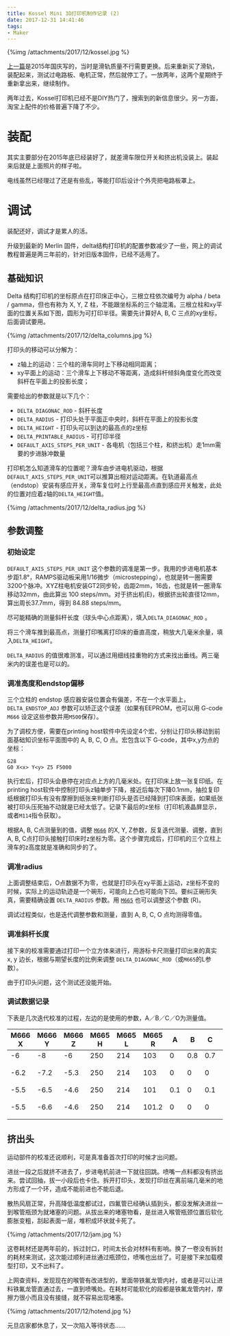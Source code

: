 ```yaml
---
title: Kossel Mini 3D打印机制作记录 (2)
date: 2017-12-31 14:41:46
tags:
- Maker
---
```


{%img /attachments/2017/12/kossel.jpg %}

[上一篇](/blog/2015/10/05/kossel-mini-3d-printer-making/)是2015年国庆写的，当时是滑轨质量不行需要更换。后来重新买了滑轨，装配起来，测试过电路板、电机正常，然后就停工了。一放两年，这两个星期终于重新拿出来，继续制作。

<!-- more -->

两年过去，Kossel打印机已经不是DIY热门了，搜索到的新信息很少。另一方面，淘宝上配件的价格普遍下降了不少。

# 装配

其实主要部分在2015年底已经装好了，就差滑车限位开关和挤出机没装上。装起来后就是上面照片的样子啦。

电线虽然已经理过了还是有些乱，等能打印后设计个外壳把电路板罩上。

# 调试

装配还好，调试才是累人的活。

升级到最新的 Merlin 固件，delta结构打印机的配置参数减少了一些，网上的调试教程普遍是两三年前的，针对旧版本固件，已经不适用了。

## 基础知识

Delta 结构打印机的坐标原点在打印床正中心，三根立柱依次编号为 alpha / beta / gamma，但也有称为 X, Y, Z 柱，不能跟坐标系的三个轴混淆。三根立柱和xy平面的位置关系如下图，圆形为可打印半径。需要先计算好A, B, C 三点的xy坐标，后面调试要用。

{%img /attachments/2017/12/delta_columns.jpg %}

打印头的移动可以分解为：

* z轴上的运动：三个柱的滑车同时上下移动相同距离；
* xy平面上的运动：三个滑车上下移动不等距离，造成斜杆倾斜角度变化而改变斜杆在平面上的投影长度；

需要给出的参数就是以下几个：

* `DELTA_DIAGONAC_ROD` - 斜杆长度
* `DELTA_RADIUS` - 打印头处于平面正中央时，斜杆在平面上的投影长度
* `DELTA_HEIGHT` - 打印头可以到达的最高点的z坐标
* `DELTA_PRINTABLE_RADIUS` - 可打印半径
* `DEFAULT_AXIS_STEPS_PER_UNIT` - 各电机（包括三个柱，和挤出机）走1mm需要的步进脉冲数量

打印机怎么知道滑车的位置呢？滑车由步进电机驱动，根据`DEFAULT_AXIS_STEPS_PER_UNIT`可以推算出相对运动距离。在轨道最高点（endstop）安装有感应开关，滑车复位时上行至最高点直到感应开关触发，此处的位置对应着z轴的`DELTA_HEIGHT`值。

{%img /attachments/2017/12/delta_radius.jpg %}

## 参数调整

### 初始设定

`DEFAULT_AXIS_STEPS_PER_UNIT` 这个参数的调准是第一步。我用的步进电机基本步距1.8°，RAMPS驱动板采用1/16微步（microstepping），也就是转一圈需要3200个脉冲。XYZ柱电机安装GT2同步轮，齿距2mm，16齿，也就是转一圈滑车移动32mm，由此算出 100 steps/mm。对于挤出机(E)，根据挤出轮直径12mm，算出周长37.7mm，得到 84.88 steps/mm。

尽可能精确的测量斜杆长度（球头中心点距离），填入`DELTA_DIAGONAC_ROD` 。

将三个滑车推到最高点，测量打印嘴离打印床的垂直高度，稍放大几毫米余量，填入`DELTA_HEIGHT`。

`DELTA_RADIUS` 的值很难测准，可以通过用细线挂重物的方式来找出垂线。两三毫米内的误差也是可以的。

### 调准高度和endstop偏移

三个立柱的 endstop 感应器安装位置会有偏差，不在一个水平面上，`DELTA_ENDSTOP_ADJ` 参数可以矫正这个误差（如果有EEPROM，也可以用 G-code `M666` 设定这些参数并用`M500`保存）。

为了调校方便，需要在printing host软件中先设定4个宏，分别让打印头移动到前面基础知识坐标平面图中的 A, B, C, O 点。宏包含以下 G-code，其中x,y为点的坐标：

```
G28
G0 X<x> Y<y> Z5 F5000
```

执行宏后，打印头会悬停在对应点上方的几毫米处。在打印床上放一张复印纸。在printing host软件中控制打印头z轴单步下降，接近后每次下降0.1mm，抽拉复印纸根据打印头有没有摩擦到纸张来判断打印头是否已经降到打印床表面，如果纸张被打印头压死抽不动就是已经太低了。记录下最后的z坐标（打印机液晶屏显示，或者`M114`指令获取）。

根据A, B, C点测量到的值，调整 [`M666`](http://reprap.org/wiki/G-code#M666:_Set_delta_endstop_adjustment) 的X, Y, Z参数，反复迭代测量、调整，直到A, B, C点打印头接触打印床时z坐标为零。这个步骤完成后，打印机的三个立柱上滑车的z高度就是准确和同步的了。

### 调准radius

上面调整结束后，O点数据不为零，也就是打印头在xy平面上运动，z坐标不变的时候，实际上的运动轨迹是一个碗形，可能向上凸也可能向下凹。要纠正碗形失真，需要精确设置 `DELTA_RADIUS` 参数。用 [`M665`](http://reprap.org/wiki/G-code#M665:_Set_delta_configuration) 也可以调整这个参数 (R)。

调试过程类似，也是迭代调整参数和测量，直到 A, B, C, O 点均测得零值。

### 调准斜杆长度

接下来的校准需要通过打印一个立方体来进行，用游标卡尺测量打印出来的真实 x, y 边长，根据与期望长度的比例来调整 `DELTA_DIAGONAC_ROD`（或`M665`的L参数）。

由于打印头问题，这个测试还没能开始。

### 调试数据记录

下表是几次迭代校准的过程，左边的是使用的参数，A／B／C／O为测量值。

| M666 X | M666 Y | M666 Z | M665 H | M665 L | M665 R | A    | B    | C    | O    | Comment   |
| ------ | ------ | ------ | ------ | ------ | ------ | ---- | ---- | ---- | ---- | --------- |
| -6     | -8     | -6     | 250    | 214    | 103    | 0    | 0.8  | 0.7  | 1.3  |           |
| -6.2   | -7.2   | -5.3   | 250    | 214    | 103    | 0    | 0    | 0    | 0.7  | 高度和水平已校准  |
| -5.5   | -6.5   | -4.6   | 250    | 214    | 101    | 0.1  | 0    | 0.1  | 0    |           |
| -5.5   | -6.6   | -4.6   | 250    | 214    | 101.2  | 0    | 0    | 0    | 0    | radius已校准 |

## 挤出头

运动部件的校准还说顺利，可是真准备首次打印的时候才出问题。

进丝一段之后就挤不进去了，步进电机前进一下就往回跳。喷嘴一点料都没有挤出来。尝试回抽，拔一小段后也卡住。拆开打印头，发现打印丝在离前端几毫米的地方形成了一个环，造成不能前进也不能后退。

散热风扇正常，升高降低温度都试过，四氟管已经确认插到头，都没发解决进丝一到喉管瓶颈为就堵塞的问题。从拔出来的堵塞物看，是丝进入喉管瓶颈位置后软化膨胀变粗，刮起表面一层，堆积成环状就卡死了。

{%img /attachments/2017/12/jam.jpg %}

这卷耗材还是两年前的，拆过封口，时间太长会对材料有影响。换了一卷没有拆封的耗材来测试，这次能过顺利进丝通过瓶颈位，喷嘴也出丝了。可是接下来加载模型打印，又不出料了。

上网查资料，发现现在的喉管有改进型的，里面带铁氟龙管内衬，或者是可以让进料铁氟龙管直通过去，一直到喷嘴处。在耗材可能软化的段都是铁氟龙管内衬，摩擦力很小而且没有接缝，就不容易出现堵塞。

{%img /attachments/2017/12/hotend.jpg %}

元旦店家都休息了，又一次陷入等待状态......